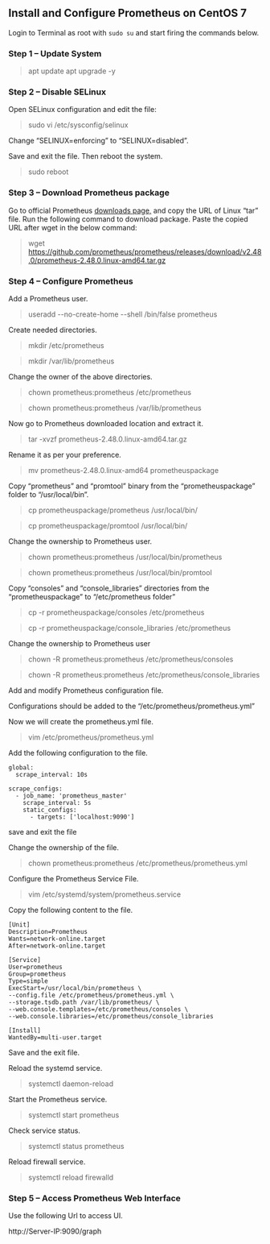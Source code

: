 
## Install and Configure Prometheus on CentOS 7

Login to Terminal as root with ``sudo su`` and start firing the commands below.

### Step 1 – Update System

> apt update
> apt upgrade -y

### Step 2 – Disable SELinux

Open SELinux configuration and edit the file:

> sudo vi /etc/sysconfig/selinux

Change “SELINUX=enforcing” to “SELINUX=disabled”.

Save and exit the file. Then reboot the system.

> sudo reboot

### Step 3 – Download Prometheus package

Go to official Prometheus [downloads page,](https://prometheus.io/download/) and copy the URL of Linux “tar” file.
Run the following command to download package. Paste the copied URL after wget in the below command:
>wget https://github.com/prometheus/prometheus/releases/download/v2.48.0/prometheus-2.48.0.linux-amd64.tar.gz

### Step 4 – Configure Prometheus

Add a Prometheus user.

> useradd --no-create-home --shell /bin/false prometheus

Create needed directories.

> mkdir /etc/prometheus

> mkdir /var/lib/prometheus

Change the owner of the above directories.

> chown prometheus:prometheus /etc/prometheus

> chown prometheus:prometheus /var/lib/prometheus

Now go to Prometheus downloaded location and extract it.

> tar -xvzf prometheus-2.48.0.linux-amd64.tar.gz

Rename it as per your preference.

> mv prometheus-2.48.0.linux-amd64 prometheuspackage

Copy “prometheus” and “promtool” binary from the “prometheuspackage” folder to “/usr/local/bin”.

> cp prometheuspackage/prometheus /usr/local/bin/

> cp prometheuspackage/promtool /usr/local/bin/

Change the ownership to Prometheus user.

> chown prometheus:prometheus /usr/local/bin/prometheus

> chown prometheus:prometheus /usr/local/bin/promtool

Copy “consoles” and “console_libraries” directories from the “prometheuspackage” to “/etc/prometheus folder”

> cp -r prometheuspackage/consoles /etc/prometheus

> cp -r prometheuspackage/console_libraries /etc/prometheus

Change the ownership to Prometheus user

> chown -R prometheus:prometheus /etc/prometheus/consoles

> chown -R prometheus:prometheus /etc/prometheus/console_libraries

Add and modify Prometheus configuration file.

Configurations should be added to the “/etc/prometheus/prometheus.yml”

Now we will create the prometheus.yml file.

> vim /etc/prometheus/prometheus.yml

Add the following configuration to the file.
```
global:
  scrape_interval: 10s

scrape_configs:
  - job_name: 'prometheus_master'
    scrape_interval: 5s
    static_configs:
      - targets: ['localhost:9090']
```

save and exit the file

Change the ownership of the file.

> chown prometheus:prometheus /etc/prometheus/prometheus.yml

Configure the Prometheus Service File.

> vim /etc/systemd/system/prometheus.service

Copy the following content to the file.
```
[Unit]
Description=Prometheus
Wants=network-online.target
After=network-online.target

[Service]
User=prometheus
Group=prometheus
Type=simple
ExecStart=/usr/local/bin/prometheus \
--config.file /etc/prometheus/prometheus.yml \
--storage.tsdb.path /var/lib/prometheus/ \
--web.console.templates=/etc/prometheus/consoles \
--web.console.libraries=/etc/prometheus/console_libraries

[Install]
WantedBy=multi-user.target
```

Save and the exit file.

Reload the systemd service.

> systemctl daemon-reload

Start the Prometheus service.

> systemctl start prometheus

Check service status.

> systemctl status prometheus

Reload firewall service.

> systemctl reload firewalld

### Step 5 – Access Prometheus Web Interface

Use the following Url to access UI.

http://Server-IP:9090/graph
